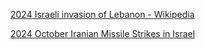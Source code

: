 [2024 Israeli invasion of Lebanon - Wikipedia](https://en.wikipedia.org/wiki/2024_Israeli_invasion_of_Lebanon)

[2024 October Iranian Missile Strikes in Israel](2024%20October%20Iranian%20Missile%20Strikes%20in%20Israel.md)  